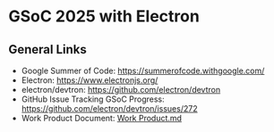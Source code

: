 # GSoC 2025 with Electron

## General Links

- Google Summer of Code: https://summerofcode.withgoogle.com/
- Electron: https://www.electronjs.org/
- electron/devtron: https://github.com/electron/devtron
- GitHub Issue Tracking GSoC Progress: https://github.com/electron/devtron/issues/272
- Work Product Document: [Work Product.md](Work%20Product.md)
